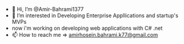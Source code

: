 - 👋 Hi, I’m @Amir-Bahrami1377
- 👀 I’m interested in Developing Enterprise Appllications and startup's MVPs
-  now i'm working on developing web applications with C# .net
- 📫 How to reach me => amirhosein.bahrami.k77@gmail.com
